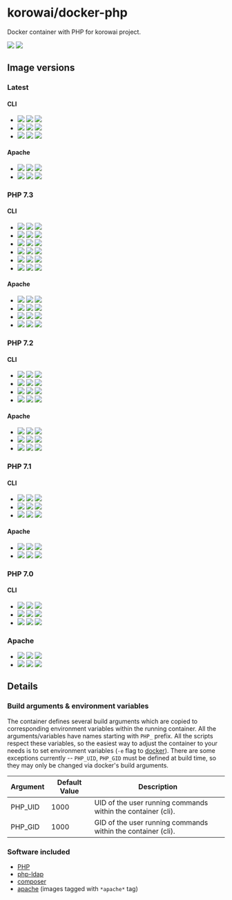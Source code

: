 # korowai/docker-php

Docker container with PHP for korowai project.

[![](https://img.shields.io/docker/stars/korowai/php.svg)](https://hub.docker.com/r/korowai/php/ "Docker Stars")
[![](https://img.shields.io/docker/pulls/korowai/php.svg)](https://hub.docker.com/r/korowai/php/ "Docker Pulls")


## Image versions

### Latest

#### CLI

- [![](https://images.microbadger.com/badges/version/korowai/php:latest.svg)](https://microbadger.com/images/korowai/php:latest "korowai/php:latest")
  [![](https://images.microbadger.com/badges/image/korowai/php:latest.svg)](https://microbadger.com/images/korowai/php:latest "Docker image size")
  [![](https://images.microbadger.com/badges/commit/korowai/php:latest.svg)](https://microbadger.com/images/korowai/php:latest "Source code")
- [![](https://images.microbadger.com/badges/version/korowai/php:cli.svg)](https://microbadger.com/images/korowai/php:cli "korowai/php:cli")
  [![](https://images.microbadger.com/badges/image/korowai/php:cli.svg)](https://microbadger.com/images/korowai/php:cli "Docker image size")
  [![](https://images.microbadger.com/badges/commit/korowai/php:cli.svg)](https://microbadger.com/images/korowai/php:cli "Source code")
- [![](https://images.microbadger.com/badges/version/korowai/php:latest-cli.svg)](https://microbadger.com/images/korowai/php:latest-cli "korowai/php:latest-cli")
  [![](https://images.microbadger.com/badges/image/korowai/php:latest-cli.svg)](https://microbadger.com/images/korowai/php:latest-cli "Docker image size")
  [![](https://images.microbadger.com/badges/commit/korowai/php:latest-cli.svg)](https://microbadger.com/images/korowai/php:latest-cli "Source code")

#### Apache

- [![](https://images.microbadger.com/badges/version/korowai/php:apache.svg)](https://microbadger.com/images/korowai/php:apache "korowai/php:apache")
  [![](https://images.microbadger.com/badges/image/korowai/php:apache.svg)](https://microbadger.com/images/korowai/php:apache "Docker image size")
  [![](https://images.microbadger.com/badges/commit/korowai/php:apache.svg)](https://microbadger.com/images/korowai/php:apache "Source code")
- [![](https://images.microbadger.com/badges/version/korowai/php:latest-apache.svg)](https://microbadger.com/images/korowai/php:latest-apache "korowai/php:latest-apache")
  [![](https://images.microbadger.com/badges/image/korowai/php:latest-apache.svg)](https://microbadger.com/images/korowai/php:latest-apache "Docker image size")
  [![](https://images.microbadger.com/badges/commit/korowai/php:latest-apache.svg)](https://microbadger.com/images/korowai/php:latest-apache "Source code")

### PHP 7.3

#### CLI

- [![](https://images.microbadger.com/badges/version/korowai/php:7.svg)](https://microbadger.com/images/korowai/php:7 "korowai/php:7")
  [![](https://images.microbadger.com/badges/image/korowai/php:7.svg)](https://microbadger.com/images/korowai/php:7 "Docker image size")
  [![](https://images.microbadger.com/badges/commit/korowai/php:7.svg)](https://microbadger.com/images/korowai/php:7 "Source code")
- [![](https://images.microbadger.com/badges/version/korowai/php:7-cli.svg)](https://microbadger.com/images/korowai/php:7-cli "korowai/php:7-cli")
  [![](https://images.microbadger.com/badges/image/korowai/php:7-cli.svg)](https://microbadger.com/images/korowai/php:7-cli "Docker image size")
  [![](https://images.microbadger.com/badges/commit/korowai/php:7-cli.svg)](https://microbadger.com/images/korowai/php:7-cli "Source code")
- [![](https://images.microbadger.com/badges/version/korowai/php:7.3.svg)](https://microbadger.com/images/korowai/php:7.3 "korowai/php:7.3")
  [![](https://images.microbadger.com/badges/image/korowai/php:7.3.svg)](https://microbadger.com/images/korowai/php:7.3 "Docker image size")
  [![](https://images.microbadger.com/badges/commit/korowai/php:7.3.svg)](https://microbadger.com/images/korowai/php:7.3 "Source code")
- [![](https://images.microbadger.com/badges/version/korowai/php:7.3-cli.svg)](https://microbadger.com/images/korowai/php:7.3-cli "korowai/php:7.3-cli")
  [![](https://images.microbadger.com/badges/image/korowai/php:7.3-cli.svg)](https://microbadger.com/images/korowai/php:7.3-cli "Docker image size")
  [![](https://images.microbadger.com/badges/commit/korowai/php:7.3-cli.svg)](https://microbadger.com/images/korowai/php:7.3-cli "Source code")
- [![](https://images.microbadger.com/badges/version/korowai/php:7.3-cli-buster.svg)](https://microbadger.com/images/korowai/php:7.3-cli-buster "korowai/php:7.3-cli-buster")
  [![](https://images.microbadger.com/badges/image/korowai/php:7.3-cli-buster.svg)](https://microbadger.com/images/korowai/php:7.3-cli-buster "Docker image size")
  [![](https://images.microbadger.com/badges/commit/korowai/php:7.3-cli-buster.svg)](https://microbadger.com/images/korowai/php:7.3-cli-buster "Source code")
- [![](https://images.microbadger.com/badges/version/korowai/php:7.3-cli-stretch.svg)](https://microbadger.com/images/korowai/php:7.3-cli-stretch "korowai/php:7.3-cli-stretch")
  [![](https://images.microbadger.com/badges/image/korowai/php:7.3-cli-stretch.svg)](https://microbadger.com/images/korowai/php:7.3-cli-stretch "Docker image size")
  [![](https://images.microbadger.com/badges/commit/korowai/php:7.3-cli-stretch.svg)](https://microbadger.com/images/korowai/php:7.3-cli-stretch "Source code")

#### Apache

- [![](https://images.microbadger.com/badges/version/korowai/php:7-apache.svg)](https://microbadger.com/images/korowai/php:7-apache "korowai/php:7-apache")
  [![](https://images.microbadger.com/badges/image/korowai/php:7-apache.svg)](https://microbadger.com/images/korowai/php:7-apache "Docker image size")
  [![](https://images.microbadger.com/badges/commit/korowai/php:7-apache.svg)](https://microbadger.com/images/korowai/php:7-apache "Source code")
- [![](https://images.microbadger.com/badges/version/korowai/php:7.3-apache.svg)](https://microbadger.com/images/korowai/php:7.3-apache "korowai/php:7.3-apache")
  [![](https://images.microbadger.com/badges/image/korowai/php:7.3-apache.svg)](https://microbadger.com/images/korowai/php:7.3-apache "Docker image size")
  [![](https://images.microbadger.com/badges/commit/korowai/php:7.3-apache.svg)](https://microbadger.com/images/korowai/php:7.3-apache "Source code")
- [![](https://images.microbadger.com/badges/version/korowai/php:7.3-apache-buster.svg)](https://microbadger.com/images/korowai/php:7.3-apache-buster "korowai/php:7.3-apache-buster")
  [![](https://images.microbadger.com/badges/image/korowai/php:7.3-apache-buster.svg)](https://microbadger.com/images/korowai/php:7.3-apache-buster "Docker image size")
  [![](https://images.microbadger.com/badges/commit/korowai/php:7.3-apache-buster.svg)](https://microbadger.com/images/korowai/php:7.3-apache-buster "Source code")
- [![](https://images.microbadger.com/badges/version/korowai/php:7.3-apache-stretch.svg)](https://microbadger.com/images/korowai/php:7.3-apache-stretch "korowai/php:7.3-apache-stretch")
  [![](https://images.microbadger.com/badges/image/korowai/php:7.3-apache-stretch.svg)](https://microbadger.com/images/korowai/php:7.3-apache-stretch "Docker image size")
  [![](https://images.microbadger.com/badges/commit/korowai/php:7.3-apache-stretch.svg)](https://microbadger.com/images/korowai/php:7.3-apache-stretch "Source code")

### PHP 7.2

#### CLI

- [![](https://images.microbadger.com/badges/version/korowai/php:7.2.svg)](https://microbadger.com/images/korowai/php:7.2 "korowai/php:7.2")
  [![](https://images.microbadger.com/badges/image/korowai/php:7.2.svg)](https://microbadger.com/images/korowai/php:7.2 "Docker image size")
  [![](https://images.microbadger.com/badges/commit/korowai/php:7.2.svg)](https://microbadger.com/images/korowai/php:7.2 "Source code")
- [![](https://images.microbadger.com/badges/version/korowai/php:7.2-cli.svg)](https://microbadger.com/images/korowai/php:7.2-cli "korowai/php:7.2-cli")
  [![](https://images.microbadger.com/badges/image/korowai/php:7.2-cli.svg)](https://microbadger.com/images/korowai/php:7.2-cli "Docker image size")
  [![](https://images.microbadger.com/badges/commit/korowai/php:7.2-cli.svg)](https://microbadger.com/images/korowai/php:7.2-cli "Source code")
- [![](https://images.microbadger.com/badges/version/korowai/php:7.2-cli-buster.svg)](https://microbadger.com/images/korowai/php:7.2-cli-buster "korowai/php:7.2-cli-buster")
  [![](https://images.microbadger.com/badges/image/korowai/php:7.2-cli-buster.svg)](https://microbadger.com/images/korowai/php:7.2-cli-buster "Docker image size")
  [![](https://images.microbadger.com/badges/commit/korowai/php:7.2-cli-buster.svg)](https://microbadger.com/images/korowai/php:7.2-cli-buster "Source code")
- [![](https://images.microbadger.com/badges/version/korowai/php:7.2-cli-stretch.svg)](https://microbadger.com/images/korowai/php:7.2-cli-stretch "korowai/php:7.2-cli-stretch")
  [![](https://images.microbadger.com/badges/image/korowai/php:7.2-cli-stretch.svg)](https://microbadger.com/images/korowai/php:7.2-cli-stretch "Docker image size")
  [![](https://images.microbadger.com/badges/commit/korowai/php:7.2-cli-stretch.svg)](https://microbadger.com/images/korowai/php:7.2-cli-stretch "Source code")

#### Apache

- [![](https://images.microbadger.com/badges/version/korowai/php:7.2-apache.svg)](https://microbadger.com/images/korowai/php:7.2-apache "korowai/php:7.2-apache")
  [![](https://images.microbadger.com/badges/image/korowai/php:7.2-apache.svg)](https://microbadger.com/images/korowai/php:7.2-apache "Docker image size")
  [![](https://images.microbadger.com/badges/commit/korowai/php:7.2-apache.svg)](https://microbadger.com/images/korowai/php:7.2-apache "Source code")
- [![](https://images.microbadger.com/badges/version/korowai/php:7.2-apache-buster.svg)](https://microbadger.com/images/korowai/php:7.2-apache-buster "korowai/php:7.2-apache-buster")
  [![](https://images.microbadger.com/badges/image/korowai/php:7.2-apache-buster.svg)](https://microbadger.com/images/korowai/php:7.2-apache-buster "Docker image size")
  [![](https://images.microbadger.com/badges/commit/korowai/php:7.2-apache-buster.svg)](https://microbadger.com/images/korowai/php:7.2-apache-buster "Source code")
- [![](https://images.microbadger.com/badges/version/korowai/php:7.2-apache-stretch.svg)](https://microbadger.com/images/korowai/php:7.2-apache-stretch "korowai/php:7.2-apache-stretch")
  [![](https://images.microbadger.com/badges/image/korowai/php:7.2-apache-stretch.svg)](https://microbadger.com/images/korowai/php:7.2-apache-stretch "Docker image size")
  [![](https://images.microbadger.com/badges/commit/korowai/php:7.2-apache-stretch.svg)](https://microbadger.com/images/korowai/php:7.2-apache-stretch "Source code")

### PHP 7.1

#### CLI

- [![](https://images.microbadger.com/badges/version/korowai/php:7.1.svg)](https://microbadger.com/images/korowai/php:7.1 "korowai/php:7.1")
  [![](https://images.microbadger.com/badges/image/korowai/php:7.1.svg)](https://microbadger.com/images/korowai/php:7.1 "Docker image size")
  [![](https://images.microbadger.com/badges/commit/korowai/php:7.1.svg)](https://microbadger.com/images/korowai/php:7.1 "Source code")
- [![](https://images.microbadger.com/badges/version/korowai/php:7.1-cli.svg)](https://microbadger.com/images/korowai/php:7.1-cli "korowai/php:7.1-cli")
  [![](https://images.microbadger.com/badges/image/korowai/php:7.1-cli.svg)](https://microbadger.com/images/korowai/php:7.1-cli "Docker image size")
  [![](https://images.microbadger.com/badges/commit/korowai/php:7.1-cli.svg)](https://microbadger.com/images/korowai/php:7.1-cli "Source code")
- [![](https://images.microbadger.com/badges/version/korowai/php:7.1-cli-jessie.svg)](https://microbadger.com/images/korowai/php:7.1-cli-jessie "korowai/php:7.1-cli-jessie")
  [![](https://images.microbadger.com/badges/image/korowai/php:7.1-cli-jessie.svg)](https://microbadger.com/images/korowai/php:7.1-cli-jessie "Docker image size")
  [![](https://images.microbadger.com/badges/commit/korowai/php:7.1-cli-jessie.svg)](https://microbadger.com/images/korowai/php:7.1-cli-jessie "Source code")

#### Apache

- [![](https://images.microbadger.com/badges/version/korowai/php:7.1-apache.svg)](https://microbadger.com/images/korowai/php:7.1-apache "korowai/php:7.1-apache")
  [![](https://images.microbadger.com/badges/image/korowai/php:7.1-apache.svg)](https://microbadger.com/images/korowai/php:7.1-apache "Docker image size")
  [![](https://images.microbadger.com/badges/commit/korowai/php:7.1-apache.svg)](https://microbadger.com/images/korowai/php:7.1-apache "Source code")
- [![](https://images.microbadger.com/badges/version/korowai/php:7.1-apache-jessie.svg)](https://microbadger.com/images/korowai/php:7.1-apache-jessie "korowai/php:7.1-apache-jessie")
  [![](https://images.microbadger.com/badges/image/korowai/php:7.1-apache-jessie.svg)](https://microbadger.com/images/korowai/php:7.1-apache-jessie "Docker image size")
  [![](https://images.microbadger.com/badges/commit/korowai/php:7.1-apache-jessie.svg)](https://microbadger.com/images/korowai/php:7.1-apache-jessie "Source code")

### PHP 7.0

#### CLI
- [![](https://images.microbadger.com/badges/version/korowai/php:7.0.svg)](https://microbadger.com/images/korowai/php:7.0 "korowai/php:7.0")
  [![](https://images.microbadger.com/badges/image/korowai/php:7.0.svg)](https://microbadger.com/images/korowai/php:7.0 "Docker image size")
  [![](https://images.microbadger.com/badges/commit/korowai/php:7.0.svg)](https://microbadger.com/images/korowai/php:7.0 "Source code")
- [![](https://images.microbadger.com/badges/version/korowai/php:7.0-cli.svg)](https://microbadger.com/images/korowai/php:7.0-cli "korowai/php:7.0-cli")
  [![](https://images.microbadger.com/badges/image/korowai/php:7.0-cli.svg)](https://microbadger.com/images/korowai/php:7.0-cli "Docker image size")
  [![](https://images.microbadger.com/badges/commit/korowai/php:7.0-cli.svg)](https://microbadger.com/images/korowai/php:7.0-cli "Source code")
- [![](https://images.microbadger.com/badges/version/korowai/php:7.0-cli-jessie.svg)](https://microbadger.com/images/korowai/php:7.0-cli-jessie "korowai/php:7.0-cli-jessie")
  [![](https://images.microbadger.com/badges/image/korowai/php:7.0-cli-jessie.svg)](https://microbadger.com/images/korowai/php:7.0-cli-jessie "Docker image size")
  [![](https://images.microbadger.com/badges/commit/korowai/php:7.0-cli-jessie.svg)](https://microbadger.com/images/korowai/php:7.0-cli-jessie "Source code")

### Apache

- [![](https://images.microbadger.com/badges/version/korowai/php:7.0-apache.svg)](https://microbadger.com/images/korowai/php:7.0-apache "korowai/php:7.0-apache")
  [![](https://images.microbadger.com/badges/image/korowai/php:7.0-apache.svg)](https://microbadger.com/images/korowai/php:7.0-apache "Docker image size")
  [![](https://images.microbadger.com/badges/commit/korowai/php:7.0-apache.svg)](https://microbadger.com/images/korowai/php:7.0-apache "Source code")
- [![](https://images.microbadger.com/badges/version/korowai/php:7.0-apache-jessie.svg)](https://microbadger.com/images/korowai/php:7.0-apache-jessie "korowai/php:7.0-apache-jessie")
  [![](https://images.microbadger.com/badges/image/korowai/php:7.0-apache-jessie.svg)](https://microbadger.com/images/korowai/php:7.0-apache-jessie "Docker image size")
  [![](https://images.microbadger.com/badges/commit/korowai/php:7.0-apache-jessie.svg)](https://microbadger.com/images/korowai/php:7.0-apache-jessie "Source code")

## Details

### Build arguments & environment variables

The container defines several build arguments which are copied to corresponding
environment variables within the running container. All the arguments/variables
have names starting with `PHP_` prefix. All the scripts respect these
variables, so the easiest way to adjust the container to your needs is to set
environment variables (`-e` flag to [docker](https://docker.com/)). There are
some exceptions currently -- `PHP_UID`, `PHP_GID` must be defined at build
time, so they may only be changed via docker's build arguments.

| Argument                    | Default Value        | Description                                                  |
| --------------------------- | -------------------- | ------------------------------------------------------------ |
| PHP\_UID                    | 1000                 | UID of the user running commands within the container (cli). |
| PHP\_GID                    | 1000                 | GID of the user running commands within the container (cli). |

### Software included

  - [PHP](https://php.net/)
  - [php-ldap](https://www.php.net/manual/en/book.ldap.php)
  - [composer](https://getcomposer.org/)
  - [apache](https://httpd.apache.org/) (images tagged with ``*apache*`` tag)
